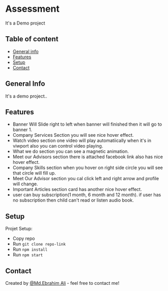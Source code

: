 # Assessment

It's a Demo project

## Table of content
  * [General info](https://github.com/EbrahimAli-RU/assessment#general-info)
  * [Features](https://github.com/EbrahimAli-RU/assessment#features)
  * [Setup](https://github.com/EbrahimAli-RU/assessment#features)
  * [Contact](https://github.com/EbrahimAli-RU/assessment#contact)


## General Info
  It's a demo project..

## Features
  * Banner Will Slide right to left when banner will finished then it will go to banner 1.
  * Company Services Section you will see nice hover effect.
  * Watch video section one video will play automatiically when it's in viwport also you can control video playing.
  * What we do section you can see a magnetic animation.
  * Meet our Advisors section there is attached facebook link also has nice hover effect.
  * Company Skills section when you hover on right side circle you will see that circle will fill up.
  * Meet Our Advisor section you cal click left and right arrow and profile will change.
  * Important Articles section card has another nice hover effect.
  * user can buy subscription(1 month, 6 month and 12 month). if user has no subscription then child can't read or listen audio book.

## Setup
Projet Setup:
  * Copy repo
  * Run `git clone repo-link`
  * Run `npm install`
  * Run `npm start`

## Contact
Created by [@Md.Ebrahim Ali](https://github.com/EbrahimAli-RU/portfolio) - feel free to contact me!
